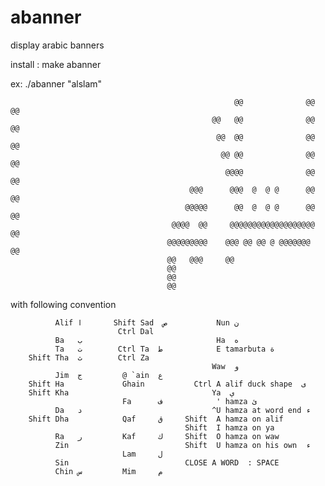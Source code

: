 # abanner
display arabic banners

install : make abanner

ex: ./abanner "alslam"

                                                      @@              @@   @@   
                                                 @@   @@              @@   @@   
                                                  @@  @@              @@   @@   
                                                   @@ @@              @@   @@   
                                                    @@@@              @@   @@   
                                            @@@      @@@  @  @ @      @@   @@   
                                           @@@@@      @@  @  @ @      @@   @@   
                                        @@@@  @@     @@@@@@@@@@@@@@@@@@@   @@   
                                       @@@@@@@@@    @@@ @@ @@ @ @@@@@@@    @@   
                                       @@   @@@     @@                          
                                       @@                                       
                                       @@                                       
                                       @@
                                       
with following convention

              Alif ا       Shift Sad  ص           Nun ن 
                            Ctrl Dal
              Ba   ب                              Ha  ه 
              Ta   ت        Ctrl Ta  ط            E tamarbuta ة 
        Shift Tha  ث        Ctrl Za
                                                 Waw  و
              Jim  ج         @ `ain  ع 
        Shift Ha             Ghain           Ctrl A alif duck shape  ى
        Shift Kha                                Ya  ي
                             Fa      ف            ' hamza ئ 
              Da   د                             ^U hamza at word end ء 
        Shift Dha            Qaf     ق     Shift  A hamza on alif  
                                           Shift  I hamza on ya  
              Ra   ر         Kaf     ك     Shift  O hamza on waw  
              Zin                          Shift  U hamza on his own  ء
                             Lam     ل
              Sin                          CLOSE A WORD  : SPACE
              Chin س         Mim     م                        
